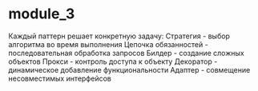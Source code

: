 # module_3
Каждый паттерн решает конкретную задачу:
Стратегия - выбор алгоритма во время выполнения
Цепочка обязанностей - последовательная обработка запросов
Билдер - создание сложных объектов
Прокси - контроль доступа к объекту
Декоратор - динамическое добавление функциональности
Адаптер - совмещение несовместимых интерфейсов
